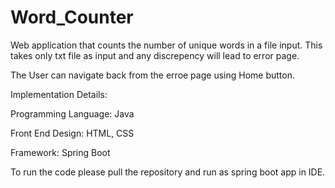 # Word_Counter

Web application that counts the number of unique words in a file input. This takes only txt file as input and any discrepency will lead to error page.   

The User can navigate back from the erroe page using Home button.  

Implementation Details:  

Programming Language: Java  

Front End Design: HTML, CSS  

Framework: Spring Boot  


To run the code please pull the repository and run as spring boot app in IDE.  


